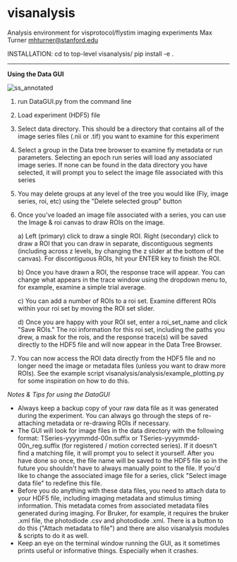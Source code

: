 # visanalysis
Analysis environment for visprotocol/flystim imaging experiments
Max Turner
mhturner@stanford.edu

INSTALLATION:
cd to top-level visanalysis/
pip install -e .

---

**Using the Data GUI** 


![ss_annotated](https://user-images.githubusercontent.com/9029384/148145301-2e75b87b-8f6f-4ee5-ae05-c5e8515a27d7.jpg)


1) run DataGUI.py from the command line
2) Load experiment (HDF5) file
3) Select data directory. This should be a directory that contains all of the image series files (.nii or .tif) you want to examine for this experiment
4) Select a group in the Data tree browser to examine fly metadata or run parameters. Selecting an epoch run series will load any associated image series. If none can be found in the data directory you have selected, it will prompt you to select the image file associated with this series
5) You may delete groups at any level of the tree you would like (Fly, image series, roi, etc) using the "Delete selected group" button
6) Once you've loaded an image file associated with a series, you can use the Image & roi canvas to draw ROIs on the image.

    a) Left (primary) click to draw a single ROI. Right (secondary) click to draw a ROI that you can draw in separate, discontiguous segments (including across z levels, by changing the z slider at the bottom of the canvas). For discontiguous ROIs, hit your ENTER key to finish the ROI.
    
    b) Once you have drawn a ROI, the response trace will appear. You can change what appears in the trace window using the dropdown menu to, for example, examine a simple trial average. 
    
    c) You can add a number of ROIs to a roi set. Examine different ROIs within your roi set by moving the ROI set slider.
    
    d) Once you are happy with your ROI set, enter a roi_set_name and click "Save ROIs." The roi information for this roi set, including the paths you drew, a mask for the rois, and the response trace(s) will be saved directly to the HDF5 file and will now appear in the Data Tree Browser.
    
7) You can now access the ROI data directly from the HDF5 file and no longer need the image or metadata files (unless you want to draw more ROIs). See the example script visanalysis/analysis/example_plotting.py for some inspiration on how to do this.


*Notes & Tips for using the DataGUI*
- Always keep a backup copy of your raw data file as it was generated during the experiment. You can always go through the steps of re-attaching metadata or re-drawing ROIs if necessary.
- The GUI will look for image files in the data directory with the following format: TSeries-yyyymmdd-00n.suffix or TSeries-yyyymmdd-00n_reg.suffix (for registered / motion corrected series). If it doesn't find a matching file, it will prompt you to select it yourself. After you have done so once, the file name will be saved to the HDF5 file so in the future you shouldn't have to always manually point to the file. If you'd like to change the associated image file for a series, click "Select image data file" to redefine this file.
- Before you do anything with these data files, you need to attach data to your HDF5 file, including imaging metadata and stimulus timing information. This metadata comes from associated metadata files generated during imaging. For Bruker, for example, it requires the bruker .xml file, the photodiode .csv and photodiode .xml. There is a button to do this ("Attach metadata to file") and there are also visanalysis modules & scripts to do it as well.
- Keep an eye on the terminal window running the GUI, as it sometimes prints useful or informative things. Especially when it crashes.

